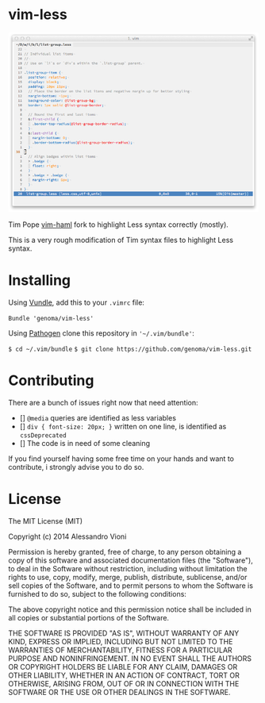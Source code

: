 vim-less
========

![vim-less syntax highlighting](https://github.com/genoma/vim-less/raw/master/vim.png)

Tim Pope [vim-haml](http://www.vim.org/scripts/script.php?script_id=1433) fork to highlight Less syntax correctly (mostly).

This is a very rough modification of Tim syntax files to highlight Less syntax.

# Installing

Using [Vundle](https://github.com/gmarik/vundle), add this to your `.vimrc` file:

`Bundle 'genoma/vim-less'`

Using [Pathogen](https://github.com/tpope/vim-pathogen) clone this repository in `'~/.vim/bundle'`:

`$ cd ~/.vim/bundle`
`$ git clone https://github.com/genoma/vim-less.git`

# Contributing

There are a bunch of issues right now that need attention:

- [] `@media` queries are identified as less variables
- [] `div { font-size: 20px; }` written on one line, is identified as `cssDeprecated`
- [] The code is in need of some cleaning

If you find yourself having some free time on your hands and want to contribute, i strongly advise you to do so.

# License

The MIT License (MIT)

Copyright (c) 2014 Alessandro Vioni

Permission is hereby granted, free of charge, to any person obtaining a copy of
this software and associated documentation files (the "Software"), to deal in
the Software without restriction, including without limitation the rights to
use, copy, modify, merge, publish, distribute, sublicense, and/or sell copies of
the Software, and to permit persons to whom the Software is furnished to do so,
subject to the following conditions:

The above copyright notice and this permission notice shall be included in all
copies or substantial portions of the Software.

THE SOFTWARE IS PROVIDED "AS IS", WITHOUT WARRANTY OF ANY KIND, EXPRESS OR
IMPLIED, INCLUDING BUT NOT LIMITED TO THE WARRANTIES OF MERCHANTABILITY, FITNESS
FOR A PARTICULAR PURPOSE AND NONINFRINGEMENT. IN NO EVENT SHALL THE AUTHORS OR
COPYRIGHT HOLDERS BE LIABLE FOR ANY CLAIM, DAMAGES OR OTHER LIABILITY, WHETHER
IN AN ACTION OF CONTRACT, TORT OR OTHERWISE, ARISING FROM, OUT OF OR IN
CONNECTION WITH THE SOFTWARE OR THE USE OR OTHER DEALINGS IN THE SOFTWARE.
